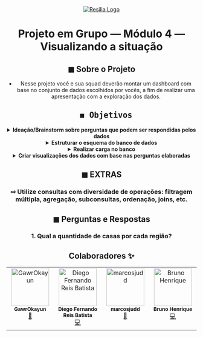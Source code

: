 <div align="center">

[![Resilia Logo](https://www.resilia.com.br/wp-content/uploads/2021/08/logo.png)](https://www.resilia.com.br/)

# Projeto em Grupo — Módulo 4 — Visualizando a situação


## ◼ Sobre o Projeto

* Nesse projeto você e sua squad deverão montar
um dashboard com base no conjunto de dados
escolhidos por vocês, a fim de realizar uma
apresentação com a exploração dos dados.



  ##  <strong><samp>◼ Objetivos</samp></strong>

<details>
<summary><b>Ideação/Brainstorm sobre perguntas que
podem ser respondidas pelos dados</b></summary>
Análise o conjunto de dados selecionado para as perguntas serem pertinentes.
</details>
<details>
<summary><b>Estruturar o esquema do banco de dados</b></summary>
A partir da avaliação do conjunto de dados fornecidos, modelar as tabelas do banco. Note que não é necessário mapear todas as colunas de todas as tabelas. Mantenha sua implementação simples construindo um modelo que atende às perguntas elaboradas pelo grupo.
</details>
<details>
<summary><b>Realizar carga no banco</b></summary>
Com base no esquema desenhado e criado, subir os dados presentes nos arquivos para o banco de dados a fim de verificar o funcionamento da solução encontrada.
</details>
<details>
<summary><b>Criar visualizações dos dados com base nas perguntas elaboradas</b></summary>
Aqui vocês podem usar planilhas (Excel / Google), Metabase, Tableau, Power Bi, etc.
</details>


## ◼ EXTRAS
### ⇨ Utilize consultas com diversidade de operações: filtragem múltipla, agregação, subconsultas, ordenação, joins, etc.

## ◼ Perguntas e Respostas

### 1. Qual a quantidade de casas por cada região?


## Colaboradores ✨

 <!-- ALL-CONTRIBUTORS-LIST:START - Do not remove or modify this section -->
<!-- prettier-ignore-start -->
<!-- markdownlint-disable -->
 <table>
  <tbody>
    <tr>
      <td align="center" valign="top" width="14.28%"><a href="https://github.com/GawrOkayun"><img src="https://avatars.githubusercontent.com/u/115713180?v=4?s=100" width="100px;" alt="GawrOkayun"/><br /><sub><b>GawrOkayun</b></sub></a><br /><a href="https://github.com/Diego-Fernando-Reis/Game-of-Thrones-Analyses/commits?author=GawrOkayun" title="Documentation">📖</a></td>
      <td align="center" valign="top" width="14.28%"><a href="https://github.com/Diego-Fernando-Reis"><img src="https://avatars.githubusercontent.com/u/103158387?v=4?s=100" width="100px;" alt="Diego Fernando Reis Batista"/><br /><sub><b>Diego Fernando Reis Batista</b></sub></a><br /><a href="https://github.com/Diego-Fernando-Reis/Game-of-Thrones-Analyses/commits?author=Diego-Fernando-Reis" title="Code">💻</a></td>
      <td align="center" valign="top" width="14.28%"><a href="https://github.com/marcosjudd"><img src="https://avatars.githubusercontent.com/u/115227001?v=4?s=100" width="100px;" alt="marcosjudd"/><br /><sub><b>marcosjudd</b></sub></a><br /><a href="#design-marcosjudd" title="Design">🎨</a></td>
      <td align="center" valign="top" width="14.28%"><a href="https://www.linkedin.com/in/bruno-henrique-travessa-984958236/"><img src="https://avatars.githubusercontent.com/u/103217958?v=4?s=100" width="100px;" alt="Bruno Henrique"/><br /><sub><b>Bruno Henrique</b></sub></a><br /><a href="https://github.com/Diego-Fernando-Reis/Game-of-Thrones-Analyses/commits?author=brunonavarone" title="Code">💻</a></td>
    </tr>
  </tbody>
</table>

<!-- markdownlint-restore -->
<!-- prettier-ignore-end -->

<!-- ALL-CONTRIBUTORS-LIST:END -->


<!-- ALL-CONTRIBUTORS-LIST:START - Do not remove or modify this section -->
<!-- prettier-ignore-start -->
<!-- markdownlint-disable -->
<!-- markdownlint-restore -->
<!-- prettier-ignore-end -->
<!-- ALL-CONTRIBUTORS-LIST:END -->

